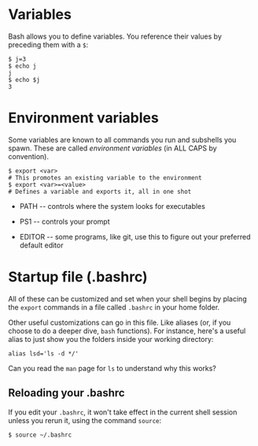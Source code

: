 # Variables

Bash allows you to define variables.  You reference their values by
preceding them with a `$`:

```shell
$ j=3
$ echo j
j
$ echo $j
3
```

# Environment variables

Some variables are known to all commands you run and subshells you
spawn.  These are called *environment variables* (in ALL CAPS by
convention).

```
$ export <var>
# This promotes an existing variable to the environment
$ export <var>=<value>
# Defines a variable and exports it, all in one shot
```

* PATH -- controls where the system looks for executables

* PS1 -- controls your prompt

* EDITOR -- some programs, like git, use this to figure out your
  preferred default editor

# Startup file (.bashrc)

All of these can be customized and set when your shell begins by
placing the `export` commands in a file called `.bashrc` in your home
folder.

Other useful customizations can go in this file.  Like aliases (or, if
you choose to do a deeper dive, `bash` functions). For instance,
here's a useful alias to just show you the folders inside your working
directory:
```shell
alias lsd='ls -d */'
```
Can you read the `man` page for `ls` to understand why this works?

## Reloading your .bashrc

If you edit your `.bashrc`, it won't take effect in the current shell
session unless you rerun it, using the command `source`:
```shell
$ source ~/.bashrc
```
